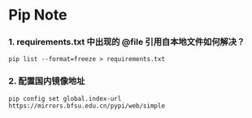 # Pip Note
### 1. requirements.txt 中出现的 @file 引用自本地文件如何解决？
    pip list --format=freeze > requirements.txt
  
### 2. 配置国内镜像地址
    pip config set global.index-url https://mirrors.bfsu.edu.cn/pypi/web/simple
